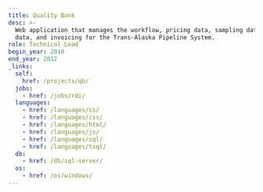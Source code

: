 ```yaml
---
title: Quality Bank
desc: >-
  Web application that manages the workflow, pricing data, sampling data, volume
  data, and invoicing for the Trans-Alaska Pipeline System.
role: Technical Lead
begin_year: 2010
end_year: 2012
_links:
  self:
    href: /projects/qb/
  jobs:
    - href: /jobs/rdi/
  languages:
    - href: /languages/cs/
    - href: /languages/css/
    - href: /languages/html/
    - href: /languages/js/
    - href: /languages/sql/
    - href: /languages/tsql/
  db:
    - href: /db/sql-server/
  os:
    - href: /os/windows/
---
```

